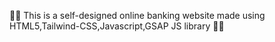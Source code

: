 💨✨ This is a self-designed online banking website made using HTML5,Tailwind-CSS,Javascript,GSAP JS library 🚀💨
